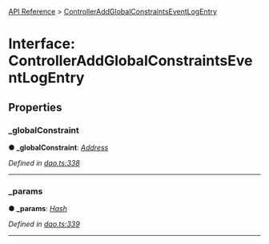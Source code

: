 [API Reference](../README.md) > [ControllerAddGlobalConstraintsEventLogEntry](../interfaces/ControllerAddGlobalConstraintsEventLogEntry.md)



# Interface: ControllerAddGlobalConstraintsEventLogEntry


## Properties
<a id="_globalConstraint"></a>

###  _globalConstraint

**●  _globalConstraint**:  *[Address](../#Address)* 

*Defined in [dao.ts:338](https://github.com/daostack/arc.js/blob/61e5f90/lib/dao.ts#L338)*





___

<a id="_params"></a>

###  _params

**●  _params**:  *[Hash](../#Hash)* 

*Defined in [dao.ts:339](https://github.com/daostack/arc.js/blob/61e5f90/lib/dao.ts#L339)*





___


